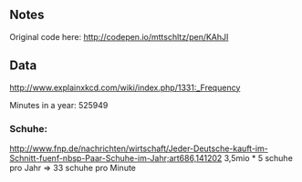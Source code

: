 ## Notes ##
Original code here: http://codepen.io/mttschltz/pen/KAhJI


## Data
http://www.explainxkcd.com/wiki/index.php/1331:_Frequency

Minutes in a year: 525949


### Schuhe: 
http://www.fnp.de/nachrichten/wirtschaft/Jeder-Deutsche-kauft-im-Schnitt-fuenf-nbsp-Paar-Schuhe-im-Jahr;art686,141202
3,5mio * 5 schuhe pro Jahr => 33 schuhe pro Minute 



